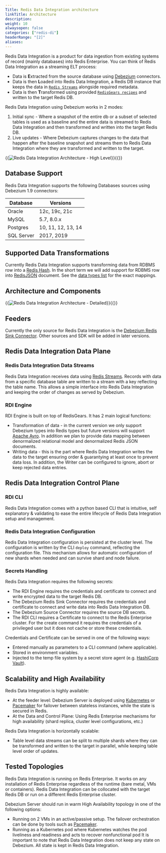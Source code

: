 ```yaml
---
Title: Redis Data Integration architecture
linkTitle: Architecture
description:
weight: 10
alwaysopen: false
categories: ["redis-di"]
headerRange: "[2]"
aliases: 
---
```


Redis Data Integration is a product for data ingestion from existing systems of record (mainly databases) into Redis Enterprise.
You can think of Redis Data Integration as a streaming ELT process:

- Data is **E**xtracted from the source database using [Debezium](https://debezium.io/) connectors.
- Data is then **L**oaded into Redis Data Integration, a Redis DB instance that keeps the data in [`Redis Streams`](https://redis.io/docs/manual/data-types/streams/) alongside required metadata.
- Data is then **T**ransformed using provided [`RedisGears recipes`](https://developer.redis.com/howtos/redisgears/) and written to the target Redis DB.

Redis Data Integration using Debezium works in 2 modes:

1. Initial sync - Where a snapshot of the entire db or a subset of selected tables is used as a baseline and the entire data is streamed to Redis Data Integration and then transformed and written into the target Redis DB.
2. Live updates - Where Debezium captures changes to the data that happen after the baseline snapshot and streams them to Redis Data Integration where they are transformed and written to the target.

{{<image filename="/images/rdi/redis-di-simplified.png" alt="Redis Data Integration Architecture - High Level" >}}{{</image>}}

## Database Support

Redis Data Integration supports the following Databases sources using Debezium 1.9 connectors:

| Database   | Versions           |
| ---------- | ------------------ |
| Oracle     | 12c, 19c, 21c      |
| MySQL      | 5.7, 8.0.x         |
| Postgres   | 10, 11, 12, 13, 14 |
| SQL Server | 2017, 2019         |

## Supported Data Transformations

Currently Redis Data Integration supports transforming data from RDBMS row into a [Redis Hash](https://redis.io/docs/manual/data-types/#hashes).
In the short term we will add support for RDBMS row into [RedisJSON](https://redis.io/docs/stack/json/) document.
See the [data types list](data-transformation/data-type-conversion.md) for the exact mappings.

## Architecture and Components

{{<image filename="images/rdi/redis-di.png" alt="Redis Data Integration Architecture - Detailed" >}}{{</image>}}

## Feeders

Currently the only source for Redis Data Integration is the [Debezium Redis Sink Connector](https://debezium.io/documentation/reference/stable/operations/debezium-server.html#_redis_stream).
Other sources and SDK will be added in later versions.

## Redis Data Integration Data Plane

### Redis Data Integration Data Streams

Redis Data Integration receives data using [Redis Streams](https://redis.io/docs/manual/data-types/streams/). Records with data from a specific database table are written to a stream with a key reflecting the table name. This allows a simple interface into Redis Data Integration and keeping the order of changes as served by Debezium.

### RDI Engine

RDI Engine is built on top of RedisGears. It has 2 main logical functions:

- Transformation of data - in the current version we only support Debezium types into Redis types but future versions will support [Apache Avro](https://avro.apache.org/docs/current/). In addition we plan to provide data mapping between denormalized relational model and denormalized Redis JSON documents.
- Writing data - this is the part where Redis Data Integration writes the data to the target ensuring order & guarantying at least once to prevent data loss. In addition, the Writer can be configured to ignore, abort or keep rejected data entries.

## Redis Data Integration Control Plane

### RDI CLI

Redis Data Integration comes with a python based CLI that is intuitive, self explanatory & validating to ease the entire lifecycle of Redis Data Integration setup and management.

### Redis Data Integration Configuration

Redis Data Integration configuration is persisted at the cluster level. The configuration is written by the CLI `deploy` command, reflecting the configuration file. This mechanism allows for automatic configuration of new shards when needed and can survive shard and node failure.

### Secrets Handling

Redis Data Integration requires the following secrets:

- The RDI Engine requires the credentials and certificate to connect and write encrypted data to the target Redis DB.
- The Debezium Redis Sink Connector requires the credentials and certificate to connect and write data into Redis Data Integration DB.
- The Debezium Source Connector requires the source DB secrets.
- The RDI CLI requires a Certificate to connect to the Redis Enterprise cluster. For the create command it requires the credentials of a privileged user but it does not cache or store these credentials.

Credentials and Certificate can be served in one of the following ways:

- Entered manually as parameters to a CLI command (where applicable).
- Stored in environment variables.
- Injected to the temp file system by a secret store agent (e.g. [HashiCorp Vault](https://www.vaultproject.io/)).

## Scalability and High Availability

Redis Data Integration is highly available:

- At the feeder level: Debezium Server is deployed using [Kubernetes](https://kubernetes.io/) or [Pacemaker](https://clusterlabs.org/pacemaker/) for failover between stateless instances, while the state is secured in Redis.
- At the Data and Control Plane: Using Redis Enterprise mechanisms for high availability (shard replica, cluster level configurations, etc.)

Redis Data Integration is horizontally scalable:

- Table level data streams can be split to multiple shards where they can be transformed and written to the target in parallel, while keeping table level order of updates.

## Tested Topologies

Redis Data Integration is running on Redis Enterprise. It works on any installation of Redis Enterprise regardless of the runtime (bare metal, VMs or containers).
Redis Data Integration can be collocated with the target Redis DB or run on a different Redis Enterprise cluster.

Debezium Server should run in warm High Availability topology in one of the following options:

- Running on 2 VMs in an active/passive setup. The failover orchestration can be done by tools such as [Pacemaker](https://clusterlabs.org/pacemaker/doc/).
- Running as a Kubernetes pod where Kubernetes watches the pod liveliness and readiness and acts to recover nonfunctional pod
  It is important to note that Redis Data Integration does not keep any state on Debezium. All state is kept in Redis Data Integration.

